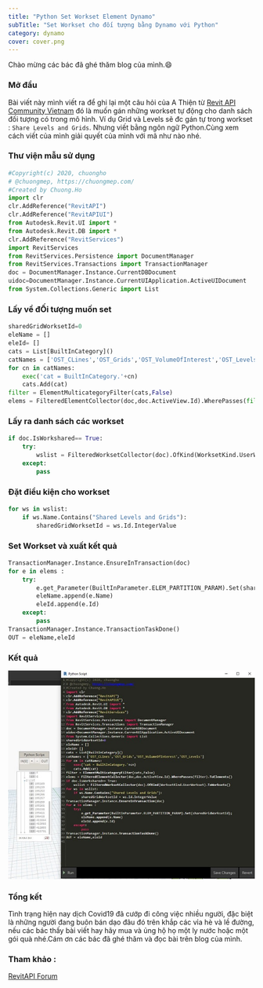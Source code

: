 ```yaml
---
title: "Python Set Workset Element Dynamo"
subTitle: "Set Workset cho đối tượng bằng Dynamo với Python"
category: dynamo
cover: cover.png
---
```


Chào mừng các bác đã ghé thăm blog của mình.😄

### Mở đầu

Bài viết này mình viết ra để ghi lại một câu hỏi của A Thiện từ <a href="https://www.facebook.com/groups/RACVN/" target="_blank">Revit API Community Vietnam</a> đó là muốn gán những workset tự động cho danh sách đối tượng có trong mô hình. Ví dụ Grid và Levels sẽ đc gán tự trong workset : `Share Levels and Grids`. Nhưng viết bằng ngôn ngữ Python.Cùng xem cách viết của mình giải quyết của mình với mã như nào nhé.

### Thư viện mẫu sử dụng 
``` python
#Copyright(c) 2020, chuongho
# @chuongmep, https://chuongmep.com/
#Created by Chuong.Ho
import clr
clr.AddReference("RevitAPI")
clr.AddReference("RevitAPIUI")
from Autodesk.Revit.UI import *
from Autodesk.Revit.DB import *
clr.AddReference("RevitServices")
import RevitServices
from RevitServices.Persistence import DocumentManager
from RevitServices.Transactions import TransactionManager
doc = DocumentManager.Instance.CurrentDBDocument
uidoc=DocumentManager.Instance.CurrentUIApplication.ActiveUIDocument
from System.Collections.Generic import List
```
### Lấy về đỐi tượng muốn set 
``` python
sharedGridWorksetId=0
eleName = []
eleId= []
cats = List[BuiltInCategory]()
catNames = ['OST_CLines','OST_Grids','OST_VolumeOfInterest','OST_Levels']
for cn in catNames:
	exec('cat = BuiltInCategory.'+cn)
	cats.Add(cat)
filter = ElementMulticategoryFilter(cats,False)
elems = FilteredElementCollector(doc,doc.ActiveView.Id).WherePasses(filter).ToElements()
```

### Lấy ra danh sách các workset 
``` python
if doc.IsWorkshared== True:
    try:
    	wslist = FilteredWorksetCollector(doc).OfKind(WorksetKind.UserWorkset).ToWorksets()
    except:
    	pass

```
### Đặt điều kiện cho workset 

``` python
for ws in wslist:
    if ws.Name.Contains("Shared Levels and Grids"):
        sharedGridWorksetId = ws.Id.IntegerValue
```
### Set Workset và xuất kết quả 

``` python
TransactionManager.Instance.EnsureInTransaction(doc)
for e in elems :
    try:
    	e.get_Parameter(BuiltInParameter.ELEM_PARTITION_PARAM).Set(sharedGridWorksetId);
    	eleName.append(e.Name)
    	eleId.append(e.Id)
    except:
    	pass
TransactionManager.Instance.TransactionTaskDone()
OUT = eleName,eleId
```

### Kết quả 

![](pic/94352279_10222169648857057_2544664790261825536_n.jpg)
### Tổng kết

Tình trạng hiện nay dịch Covid19 đã cướp đi công việc nhiều người, đặc biệt là những người đang buôn bán dạo đâu đó trên khắp các vỉa hè và lề đường, nếu các bác thấy bài viết hay hãy mua và ủng hộ họ một ly nước hoặc một gói quà nhé.Cám ơn các bác  đã ghé thăm và đọc bài trên blog của mình.

### Tham khảo :
<a href="https://forums.autodesk.com/t5/revit-api-forum/set-element-workset/m-p/7714234#M28096" target="_blank">RevitAPI Forum</a> 